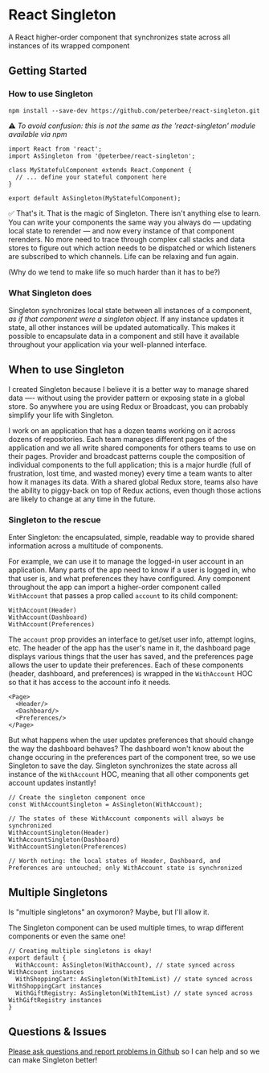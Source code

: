 # React Singleton
A React higher-order component that synchronizes state across all instances of its wrapped component

## Getting Started

### How to use Singleton
```
npm install --save-dev https://github.com/peterbee/react-singleton.git
```
:warning: _To avoid confusion: this is not the same as the 'react-singleton' module available via npm_

```
import React from 'react';
import AsSingleton from '@peterbee/react-singleton';

class MyStatefulComponent extends React.Component {
  // ... define your stateful component here
}

export default AsSingleton(MyStatefulComponent);
```

:white_check_mark: That's it.  That is the magic of Singleton.  There isn't anything else to learn.  You can write your components the same way you always do –– updating local state to rerender –– and now every instance of that component rerenders.  No more need to trace through complex call stacks and data stores to figure out which action needs to be dispatched or which listeners are subscribed to which channels.  Life can be relaxing and fun again.

(Why do we tend to make life so much harder than it has to be?)

### What Singleton does
Singleton synchronizes local state between all instances of a component, _as if that component were a singleton object._  If any instance updates it state, all other instances will be updated automatically.  This makes it possible to encapsulate data in a component and still have it available throughout your application via your well-planned interface.

## When to use Singleton
I created Singleton because I believe it is a better way to manage shared data —- without using the provider pattern or exposing state in a global store.  So anywhere you are using Redux or Broadcast, you can probably simplify your life with Singleton.

I work on an application that has a dozen teams working on it across dozens of repositories.  Each team manages different pages of the application and we all write shared components for others teams to use on their pages.  Provider and broadcast patterns couple the composition of individual components to the full application; this is a major hurdle (full of frustration, lost time, and wasted money) every time a team wants to alter how it manages its data.  With a shared global Redux store, teams also have the ability to piggy-back on top of Redux actions, even though those actions are likely to change at any time in the future.

### Singleton to the rescue
Enter Singleton: the encapsulated, simple, readable way to provide shared information across a multitude of components.

For example, we can use it to manage the logged-in user account in an application.  Many parts of the app need to know if a user is logged in, who that user is, and what preferences they have configured.  Any component throughout the app can import a higher-order component called `WithAccount` that passes a prop called `account` to its child component:
```
WithAccount(Header)
WithAccount(Dashboard)
WithAccount(Preferences)
```
The `account` prop provides an interface to get/set user info, attempt logins, etc.  The header of the app has the user's name in it, the dashboard page displays various things that the user has saved, and the preferences page allows the user to update their preferences.  Each of these components (header, dashboard, and preferences) is wrapped in the `WithAccount` HOC so that it has access to the account info it needs.

```
<Page>
  <Header/>
  <Dashboard/>
  <Preferences/>
</Page>
```

But what happens when the user updates preferences that should change the way the dashboard behaves?  The dashboard won't know about the change occuring in the preferences part of the component tree, so we use Singleton to save the day.  Singleton synchronizes the state across all instance of the `WithAccount` HOC, meaning that all other components get account updates instantly!
```
// Create the singleton component once
const WithAccountSingleton = AsSingleton(WithAccount);

// The states of these WithAccount components will always be synchronized
WithAccountSingleton(Header)
WithAccountSingleton(Dashboard)
WithAccountSingleton(Preferences)

// Worth noting: the local states of Header, Dashboard, and Preferences are untouched; only WithAccount state is synchronized
```

## Multiple Singletons
Is "multiple singletons" an oxymoron?  Maybe, but I'll allow it.

The Singleton component can be used multiple times, to wrap different components or even the same one!
```
// Creating multiple singletons is okay!
export default {
  WithAccount: AsSingleton(WithAccount), // state synced across WithAccount instances
  WithShoppingCart: AsSingleton(WithItemList) // state synced across WithShoppingCart instances
  WithGiftRegistry: AsSingleton(WithItemList) // state synced across WithGiftRegistry instances
}
```

## Questions & Issues

[Please ask questions and report problems in Github](https://github.com/peterbee/react-singleton/issues) so I can help and so we can make Singleton better!
